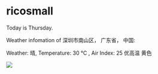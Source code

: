 # ricosmall

Today is Thursday.

Weather infomation of 深圳市南山区， 广东省， 中国: 

Weather: 晴, Temperature: 30 ℃ , Air Index: 25 优高温 黄色

<img src="https://github-readme-stats.vercel.app/api?username=ricosmall&show_icons=true" />
